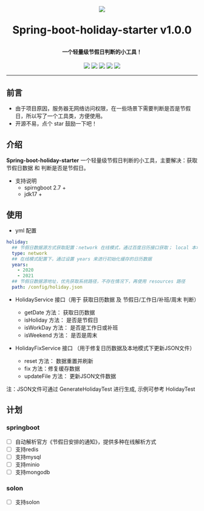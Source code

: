 <p align="center">
    <img src="https://git.bzvs.cn/logo.png" />
</p>
<h1 align="center" style="margin: 30px 0 30px; font-weight: bold;">Spring-boot-holiday-starter v1.0.0</h1>
<h4 align="center">一个轻量级节假日判断的小工具！</h4>
<p align="center">
	<a href="https://github.com/bzvs1992/spring-boot-holiday-stater"><img src="https://img.shields.io/github/stars/bzvs1992/spring-boot-holiday-stater?style=flat-square&logo=GitHub"></a>
	<a href="https://github.com/bzvs1992/spring-boot-holiday-stater/network/members"><img src="https://img.shields.io/github/forks/bzvs1992/spring-boot-holiday-stater?style=flat-square&logo=GitHub"></a>
	<a href="https://github.com/bzvs1992/spring-boot-holiday-stater/watchers"><img src="https://img.shields.io/github/watchers/bzvs1992/spring-boot-holiday-stater?style=flat-square&logo=GitHub"></a>
	<a href="https://github.com/bzvs1992/spring-boot-holiday-stater/issues"><img src="https://img.shields.io/github/issues/bzvs1992/spring-boot-holiday-stater.svg?style=flat-square&logo=GitHub"></a>
	<a href="https://github.com/bzvs1992/spring-boot-holiday-stater/blob/master/LICENSE"><img src="https://img.shields.io/github/license/bzvs1992/spring-boot-holiday-stater.svg?style=flat-square"></a>
</p>

---

## 前言

-  由于项目原因，服务器无网络访问权限，在一些场景下需要判断是否是节假日，所以写了一个工具类，方便使用。
-  开源不易，点个 star 鼓励一下吧！


## 介绍

**Spring-boot-holiday-starter** 一个轻量级节假日判断的小工具，主要解决：获取节假日数据 和 判断是否是节假日。
- 支持说明
  - spirngboot 2.7 +
  - jdk17 +

## 使用
-  yml 配置
```yaml
holiday:
  ## 节假日数据源方式获取配置：network 在线模式，通过百度日历接口获取； local 本地模式，通过本地JSON文件获取
  type: network
  ## 在线模式配置下，通过设置 years 来进行初始化缓存的日历数据
  years:
    - 2020
    - 2021
  ## 节假日数据源地址，优先获取系统路径，不存在情况下，再使用 resources 路径
  path: /config/holiday.json
```

- HolidayService 接口（用于 获取日历数据 及 节假日/工作日/补班/周末 判断）
  - getDate 方法： 获取日历数据
  - isHoliday 方法： 是否是节假日
  - isWorkDay 方法： 是否是工作日或补班
  - isWeekend 方法： 是否是周末

- HolidayFixService 接口 （用于修复日历数据及本地模式下更新JSON文件）
  - reset 方法： 数据重置并刷新
  - fix 方法：修复缓存数据
  - updateFile 方法： 更新JSON文件数据

注：JSON文件可通过 GenerateHolidayTest 进行生成, 示例可参考 HolidayTest

## 计划
### springboot
- [ ] 自动解析官方《节假日安排的通知》，提供多种在线解析方式
- [ ] 支持redis
- [ ] 支持mysql
- [ ] 支持minio
- [ ] 支持mongodb

### solon
- [ ] 支持solon

